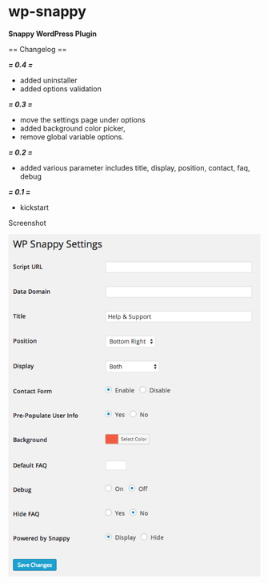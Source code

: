 wp-snappy
=========

**Snappy WordPress Plugin**

== Changelog ==

***= 0.4 =***

* added uninstaller
* added options validation

***= 0.3 =***
 
* move the settings page under options
* added background color picker,
* remove global variable options.

***= 0.2 =***

* added various parameter includes title, display, position, contact, faq, debug

***= 0.1 =***

* kickstart

Screenshot

![image](./screenshot.png)